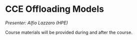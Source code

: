 # CCE Offloading Models

*Presenter: Alfio Lazzaro (HPE)*

Course materials will be provided during and after the course.

<!--
Temporary location of materials (for the lifetime of the training project):

-   Slides: `/project/project_465001098/Slides/HPE/06_Directives_Programming.pdf`
-->

<!--
Archived materials on LUMI:

-   Slides: `/appl/local/training/4day-20240423/files/LUMI-4day-20231003-1_09_Offload_CCE.pdf`

-   Recording: `/appl/local/training/4day-20240423/recordings/1_09_Offload_CCE.mp4`

These materials can only be distributed to actual users of LUMI (active user account).
-->
